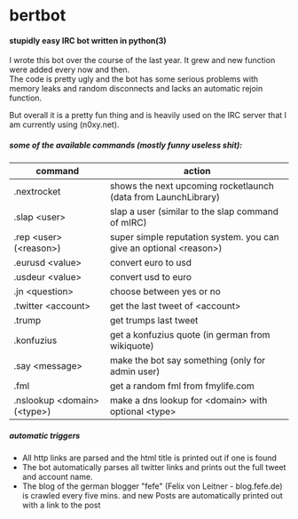 # bertbot

#### stupidly easy IRC bot written in python(3)
I wrote this bot over the course of the last year. It grew and new function were added every now and then.<br>
The code is pretty ugly and the bot has some serious problems with memory leaks and random disconnects and lacks an automatic rejoin function.

But overall it is a pretty fun thing and is heavily used on the IRC server that I am currently using (n0xy.net).

##### some of the available commands (mostly funny useless shit):
|command|action|
|-----|-----|
|.nextrocket|shows the next upcoming rocketlaunch (data from LaunchLibrary)|
|.slap \<user\>|slap a user (similar to the slap command of mIRC)|
|.rep \<user\> (\<reason\>)|super simple reputation system. you can give an optional \<reason\>)|
|.eurusd \<value\>|convert euro to usd|
|.usdeur \<value\>|convert usd to euro|
|.jn \<question\>|choose between yes or no|
|.twitter \<account\>|get the last tweet of \<account\>|
|.trump|get trumps last tweet|
|.konfuzius|get a konfuzius quote (in german from wikiquote)|
|.say \<message\>|make the bot say something (only for admin user)|
|.fml|get a random fml from fmylife.com|
|.nslookup \<domain\> (\<type\>)|make a dns lookup for \<domain\> with optional \<type\>|

##### automatic triggers
- All http links are parsed and the html title is printed out if one is found
- The bot automatically parses all twitter links and prints out the full tweet and account name.
- The blog of the german blogger "fefe" (Felix von Leitner - blog.fefe.de) is crawled every five mins. and new Posts are automatically printed out with a link to the post

